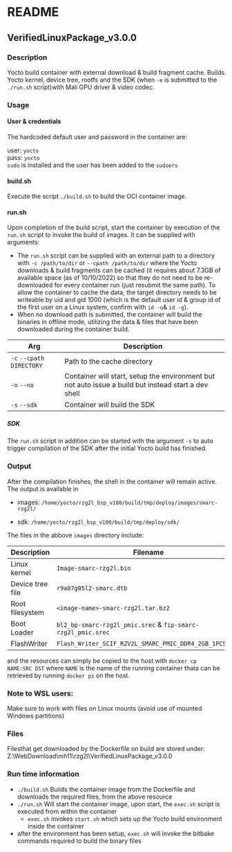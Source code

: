 
# README

## VerifiedLinuxPackage_v3.0.0

### Description

Yocto build container with external download & build fragment cache.
Builds Yocto kernel, device tree, rootfs and the SDK (when `-e` is submitted to the `./run.sh` script)with Mali GPU driver & video codec.

### Usage

#### User & credentials

The hardcoded default user and password in the container are:

user: `yocto`<br>
pass: `yocto`<br>
`sudo` is installed and the user has been added to the `sudoers`

#### build.sh

Execute the script `./build.sh`  to build the OCI container image.

#### run.sh

Upon completion of the build script, start the container by execution of the `run.sh` script to invoke the build of images. It can be supplied with arguments: 

- The `run.sh` script can be supplied with an external path to a directory with `-c /path/to/dir` or `--cpath /path/to/dir` where the Yocto downloads & build fragments can be cached (it requires about 7.3GB of available space (as of 10/10/2022) so that they do not need to be re-downloaded for every container run (just resubmit the same path).  To allow the container to cache the data, the target directory needs to be writeable by uid and gid 1000 (which is the default user id  & group id of the first user on a Linux system, confirm with `id -u`& `id -g`).
- When no download path is submitted, the container will build the binaries in offline mode, utilizing the data & files that have been downloaded during the container build.  

| Arg | Description |
|-----|-------------|
| `-c` `--cpath` `DIRECTORY`| Path to the cache directory
| `-n` `--no` | Container will start, setup the environment but not auto issue a build but instead start a dev shell |
| `-s` `--sdk` | Container will build the SDK |

##### SDK

The `run.sh` script in addition can be started with the argument `-s` to auto trigger compilation of the SDK after the initial Yocto build has finished.

### Output

After the compilation finishes, the shell in the container will remain active. The output is available in 

-  images: `/home/yocto/rzg2l_bsp_v100/build/tmp/deploy/images/smarc-rzg2l/`

- sdk: `/home/yocto/rzg2l_bsp_v100/build/tmp/deploy/sdk/`

The files in the abbove `images` directory include:

| Description | Filename |
|--------------|------------------------|
| Linux kernel | `Image-smarc-rzg2l.bin` |
| Device tree file |`r9a07g05l2-smarc.dtb` |
| Root filesystem | `<image-name>-smarc-rzg2l.tar.bz2` |
| Boot Loader |`bl2_bp-smarc-rzg2l_pmic.srec` & `fip-smarc-rzg2l_pmic.srec` |
| FlashWriter |`Flash_Writer_SCIF_RZV2L_SMARC_PMIC_DDR4_2GB_1PCS.mot` |



and the resources can simply be copied to the host with `docker cp  NAME:SRC DST` where `NAME` is the name of the running container thata can be retrieved by running `docker ps` on the host.

### Note to WSL users:
Make sure to work with files on Linux mounts (avoid use of mounted Windows partitions)

### Files 
Filesthat get downloaded by the Dockerfile on build are stored under:
Z:\WebDownload\mh11\rzg2l\VerifiedLinuxPackage_v3.0.0

### Run time information
 - `./build.sh` Builds the container image from the Dockerfile and downloads the required files, from the above resource
 - `./run.sh` Will start the container image, upon start, the `exec.sh` script is executed from within the container
     - `exec.sh` invokes `start.sh` which sets up the Yocto build environment inside the container
- after the environment has been setup, `exec.sh` will invoke the bitbake commands required to build the binary files
